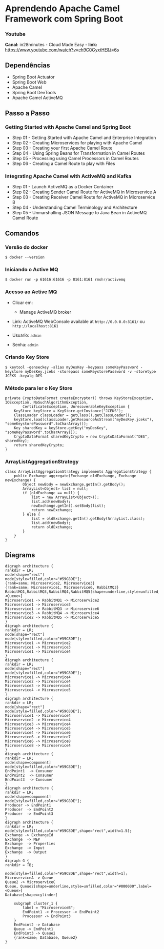 # Aprendendo Apache Camel Framework com Spring Boot
### Youtube
**Canal:** in28minutes - Cloud Made Easy - **link:** https://www.youtube.com/watch?v=eh9C0GyxtHE&t=6s

## Dependências
- Spring Boot Actuator
- Spring Boot Web
- Apache Camel
- Spring Boot DevTools
- Apache Camel ActiveMQ

## Passo a Passo
### Getting Started with Apache Camel and Spring Boot

- Step 01 - Getting Started with Apache Camel and Enterprise Integration
- Step 02 - Creating Microservices for playing with Apache Camel
- Step 03 - Creating your first Apache Camel Route
- Step 04 - Using Spring Beans for Transformation in Camel Routes
- Step 05 - Processing using Camel Processors in Camel Routes
- Step 06 - Creating a Camel Route to play with Files

### Integrating Apache Camel with ActiveMQ and Kafka
- Step 01 - Launch ActiveMQ as a Docker Container
- Step 02 - Creating Sender Camel Route for ActiveMQ in Microservice A
- Step 03 - Creating Receiver Camel Route for ActiveMQ in Microservice B
- Step 04 - Understanding Camel Terminology and Architecture
- Step 05 - Unmarshalling JSON Message to Java Bean in ActiveMQ Camel Route

## Comandos
### Versão do docker
```
$ docker --version
```

### Iniciando o Active MQ
```
$ docker run -p 61616:61616 -p 8161:8161 rmohr/activemq
```

### Acesso ao Active MQ
- Clicar em:
  - Manage ActiveMQ broker

- Link: ActiveMQ WebConsole available at `http://0.0.0.0:8161/` ou `http://localhost:8161`
- Usuario: `admin`
- Senha: `admin`

### Criando Key Store
```
$ keytool -genseckey -alias myDesKey -keypass someKeyPassword -keystore myDesKey.jceks -storepass someKeystorePassword -v -storetype JCEKS -keyalg DES
```

### Método para ler o Key Store
```
private CryptoDataFormat createEncryptor() throws KeyStoreException, IOException, NoSuchAlgorithmException,
		CertificateException, UnrecoverableKeyException {
	KeyStore keyStore = KeyStore.getInstance("JCEKS");
	ClassLoader classLoader = getClass().getClassLoader();
	keyStore.load(classLoader.getResourceAsStream("myDesKey.jceks"), "someKeystorePassword".toCharArray());
	Key sharedKey = keyStore.getKey("myDesKey", "someKeyPassword".toCharArray());
	CryptoDataFormat sharedKeyCrypto = new CryptoDataFormat("DES", sharedKey);
	return sharedKeyCrypto;
} 
```

### ArrayListAggregationStrategy
```
class ArrayListAggregationStrategy implements AggregationStrategy {
    public Exchange aggregate(Exchange oldExchange, Exchange newExchange) {
        Object newBody = newExchange.getIn().getBody();
        ArrayList<Object> list = null;
        if (oldExchange == null) {
            list = new ArrayList<Object>();
            list.add(newBody);
            newExchange.getIn().setBody(list);
            return newExchange;
        } else {
            list = oldExchange.getIn().getBody(ArrayList.class);
            list.add(newBody);
            return oldExchange;
        }
    }
}
```

## Diagrams

```
digraph architecture {
rankdir = LR;
node[shape="rect"]
node[style=filled,color="#59C8DE"];
{rank=same; Microservice2, Microservice3}
{rank=same; Microservice1, Microservice6, RabbitMQ3}
RabbitMQ1,RabbitMQ3,RabbitMQ4,RabbitMQ5[shape=underline,style=unfilled,color="#000000",label=<Queue>]
Microservice1 -> RabbitMQ1 -> Microservice2
Microservice1 -> Microservice3
Microservice1 -> RabbitMQ3 -> Microservice6
Microservice3 -> RabbitMQ4 -> Microservice4
Microservice2 -> RabbitMQ5 -> Microservice5
}
digraph architecture {
rankdir = LR;
node[shape="rect"]
node[style=filled,color="#59C8DE"];
Microservice1 -> Microservice2
Microservice1 -> Microservice3
Microservice1 -> Microservice4
}
digraph architecture {
rankdir = LR;
node[shape="rect"]
node[style=filled,color="#59C8DE"];
Microservice1 -> Microservice4
Microservice2 -> Microservice4
Microservice3 -> Microservice4
Microservice4 -> Microservice5
}
digraph architecture {
rankdir = LR;
node[shape="rect"]
node[style=filled,color="#59C8DE"];
Microservice1 -> Microservice4
Microservice2 -> Microservice4
Microservice3 -> Microservice4
Microservice4 -> Microservice5
Microservice4 -> Microservice6
Microservice6 -> Microservice7
Microservice6 -> Microservice8
Microservice8 -> Microservice4
}
digraph architecture {
rankdir = LR;
node[shape=component]
node[style=filled,color="#59C8DE"];
EndPoint1  -> Consumer
EndPoint2  -> Consumer
EndPoint3  -> Consumer
}
digraph architecture {
rankdir = LR;
node[shape=component]
node[style=filled,color="#59C8DE"];
Producer -> EndPoint1
Producer  -> EndPoint2
Producer  -> EndPoint3
}
digraph architecture {
rankdir = LR;
node[style=filled,color="#59C8DE",shape="rect",width=1.5];
Exchange -> ExchangeId
Exchange  -> MEP
Exchange  -> Properties
Exchange  -> Input
Exchange  -> Output
}
digraph G {
rankdir = TB;
    
node[style=filled,color="#59C8DE",shape="rect",width=1];
MicroserviceA -> Queue
Queue2 -> MicroserviceC
Queue, Queue2[shape=underline,style=unfilled,color="#000000",label=<Queue>]
Database[shape=cylinder]
	
	subgraph cluster_1 {
	    label = "MicroserviceB";
		EndPoint1 -> Processor -> EndPoint2
		Processor -> EndPoint3 
	}
    EndPoint2 -> Database
	Queue -> EndPoint1
	EndPoint3 -> Queue2
    {rank=same; Database, Queue2}
}
```